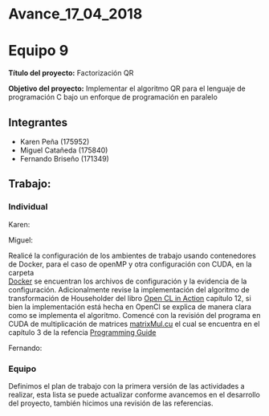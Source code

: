 # Avance_17_04_2018

Equipo 9 
=================================================
**Título del proyecto:** Factorización QR

**Objetivo del proyecto:** Implementar el algoritmo QR para el lenguaje de programación C bajo un enforque de programación en paralelo


Integrantes
---------------------------------------------------
+ Karen Peña (175952)
+ Miguel Catañeda (175840)
+ Fernando Briseño (171349)


## Trabajo:

### Individual

Karen: 



Miguel: 

Realicé la configuración de los ambientes de trabajo usando contenedores de Docker, para el caso de openMP y otra configuración con CUDA, en la carpeta   
[Docker](docker) se encuentran los archivos de configuración y la evidencia de la configuración. Adicionalmente revise la implementación del algoritmo 
de transformación de Householder del libro [Open CL in Action](https://livebook.manning.com/#!/book/opencl-in-action/chapter-12/156) capítulo 12, si bien la implementación está hecha en OpenCl se explica de manera clara como se implementa el algoritmo. Comencé con la revisión del programa en CUDA de multiplicación de matrices [matrixMul.cu](code/matrixMul.cu) el cual se encuentra en el capítulo 3 de la refencia [Programming Guide](https://docs.nvidia.com/cuda/cuda-c-programming-guide/index.html)



Fernando:


### Equipo

Definimos el plan de trabajo con la primera versión de las actividades a realizar, esta lista se puede actualizar conforme avancemos en el desarrollo del proyecto, también hicimos una revisión de las referencias. 







